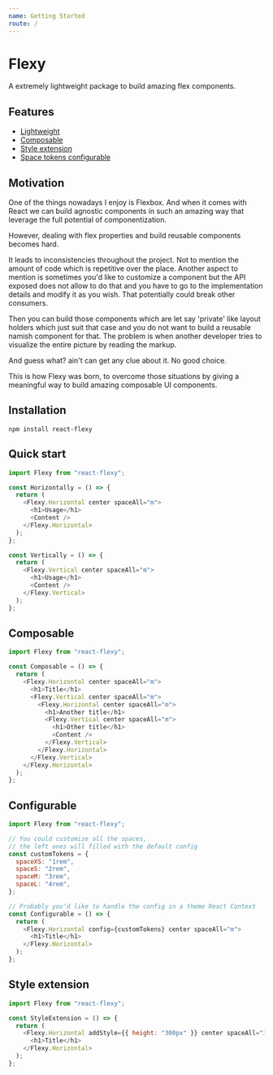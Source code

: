 ```yaml
---
name: Getting Started
route: /
---
```


# Flexy

A extremely lightweight package to build amazing flex components.

## Features

- [Lightweight](#quick-start)
- [Composable](#composable)
- [Style extension](#style-extension)
- [Space tokens configurable](#configurable)

## Motivation

One of the things nowadays I enjoy is Flexbox. And when it comes with React we can build agnostic components in such an amazing way that leverage the full potential of componentization.

However, dealing with flex properties and build reusable components becomes hard.

It leads to inconsistencies throughout the project. Not to mention the amount of code which is repetitive over the place. Another aspect to mention is sometimes you'd like to customize a component but the API exposed does not allow to do that and you have to go to the implementation details and modify it as you wish. That potentially could break other consumers.

Then you can build those components which are let say 'private' like layout holders which just suit that case and you do not want to build a reusable namish component for that. The problem is when another developer tries to visualize the entire picture by reading the markup.

And guess what? ain't can get any clue about it. No good choice.

This is how Flexy was born, to overcome those situations by giving a meaningful way to build amazing composable UI components.

## Installation

```
npm install react-flexy
```

## Quick start

```javascript
import Flexy from "react-flexy";

const Horizontally = () => {
  return (
    <Flexy.Horizontal center spaceAll="m">
      <h1>Usage</h1>
      <Content />
    </Flexy.Horizontal>
  );
};

const Vertically = () => {
  return (
    <Flexy.Vertical center spaceAll="m">
      <h1>Usage</h1>
      <Content />
    </Flexy.Vertical>
  );
};
```

## Composable

```javascript
import Flexy from "react-flexy";

const Composable = () => {
  return (
    <Flexy.Horizontal center spaceAll="m">
      <h1>Title</h1>
      <Flexy.Vertical center spaceAll="m">
        <Flexy.Horizontal center spaceAll="m">
          <h1>Another title</h1>
          <Flexy.Vertical center spaceAll="m">
            <h1>Other title</h1>
            <Content />
          </Flexy.Vertical>
        </Flexy.Horizontal>
      </Flexy.Vertical>
    </Flexy.Horizontal>
  );
};
```

## Configurable

```javascript
import Flexy from "react-flexy";

// You could customize all the spaces,
// the left ones will filled with the default config
const customTokens = {
  spaceXS: "1rem",
  spaceS: "2rem",
  spaceM: "3rem",
  spaceL: "4rem",
};

// Probably you'd like to handle the config in a theme React Context
const Configurable = () => {
  return (
    <Flexy.Horizontal config={customTokens} center spaceAll="m">
      <h1>Title</h1>
    </Flexy.Horizontal>
  );
};
```

## Style extension

```javascript
import Flexy from "react-flexy";

const StyleExtension = () => {
  return (
    <Flexy.Horizontal addStyle={{ height: "300px" }} center spaceAll="3xl">
      <h1>Title</h1>
    </Flexy.Horizontal>
  );
};
```
